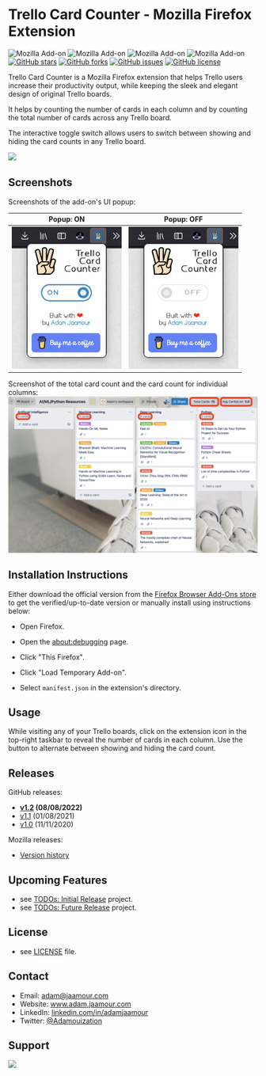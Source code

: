 # Trello Card Counter - Mozilla Firefox Extension 

![Mozilla Add-on](https://img.shields.io/amo/v/trello-card-count) ![Mozilla Add-on](https://img.shields.io/amo/users/trello-card-count) ![Mozilla Add-on](https://img.shields.io/amo/dw/trello-card-count) ![Mozilla Add-on](https://img.shields.io/amo/rating/trello-card-count) [![GitHub stars](https://img.shields.io/github/stars/Adamouization/Trello-Card-Counter-Mozilla-Extension)](https://github.com/Adamouization/Trello-Card-Counter-Mozilla-Extension/stargazers) [![GitHub forks](https://img.shields.io/github/forks/Adamouization/Trello-Card-Counter-Mozilla-Extension)](https://github.com/Adamouization/Trello-Card-Counter-Mozilla-Extension/network) [![GitHub issues](https://img.shields.io/github/issues/Adamouization/Trello-Card-Counter-Mozilla-Extension)](https://github.com/Adamouization/Trello-Card-Counter-Mozilla-Extension/issues) [![GitHub license](https://img.shields.io/github/license/Adamouization/Trello-Card-Counter-Mozilla-Extension)](https://github.com/Adamouization/Trello-Card-Counter-Mozilla-Extension/blob/master/LICENSE)

Trello Card Counter is a Mozilla Firefox extension that helps Trello users increase their productivity output, while keeping the sleek and elegant design of original Trello boards.

It helps by counting the number of cards in each column and by counting the total number of cards across any Trello board. 

The interactive toggle switch allows users to switch between showing and hiding the card counts in any Trello board.

[![](assets/get-the-addon-178x60px.dad84b42.png)](https://addons.mozilla.org/firefox/addon/trello-card-count/)

## Screenshots

Screenshots of the add-on's UI popup:

Popup: ON              | Popup: OFF 
:-------------------------:|:-----------------:
<img src="assets/screenshot_popup_on.png" width="222"> | <img src="assets/screenshot_popup_off.png" width="222">

Screenshot of the total card count and the card count for individual columns:
<img src="assets/screenshot_count.png" width="888">


## Installation Instructions

Either download the official version from the [Firefox Browser Add-Ons store](https://addons.mozilla.org/firefox/addon/trello-card-count/) to get the verified/up-to-date version or manually install using instructions below:

* Open Firefox.

* Open the [about:debugging](about:debugging) page.

* Click "This Firefox".

* Click "Load Temporary Add-on".
 
* Select `manifest.json` in the extension's directory.

## Usage

While visiting any of your Trello boards, click on the extension icon in the top-right taskbar to reveal the number of cards in each column. Use the button to  alternate between showing and hiding the card count.

## Releases

GitHub releases:

* **[v1.2](https://github.com/Trello-Card-Counter/Trello-Card-Counter-Mozilla-Extension/releases/tag/v1.2) (08/08/2022)**
* [v1.1](https://github.com/Trello-Card-Counter/Trello-Card-Counter-Mozilla-Extension/releases/tag/v1.1) (01/08/2021)
* [v1.0](https://github.com/Adamouization/Trello-Card-Counter-Mozilla-Extension/releases/tag/v1.0) (11/11/2020)

Mozilla releases:
* [Version history](https://addons.mozilla.org/en-US/firefox/addon/trello-card-count/versions/)

## Upcoming Features
* see [TODOs: Initial Release](https://github.com/Adamouization/Trello-Card-Counter-Mozilla-Extension/projects/1) project.
* see [TODOs: Future Release](https://github.com/Adamouization/Trello-Card-Counter-Mozilla-Extension/projects/2) project.

## License 
* see [LICENSE](https://github.com/Adamouization/Trello-Card-Counter-Mozilla-Extension/blob/master/LICENSE) file.

## Contact
* Email: adam@jaamour.com
* Website: www.adam.jaamour.com
* LinkedIn: [linkedin.com/in/adamjaamour](https://www.linkedin.com/in/adamjaamour/)
* Twitter: [@Adamouization](https://twitter.com/Adamouization)

## Support

<a href="https://www.buymeacoffee.com/adamjaamour">
    <img src="https://img.buymeacoffee.com/button-api/?text=Buy me a coffee&emoji=&slug=adamjaamour&button_colour=FFDD00&font_colour=000000&font_family=Cookie&outline_colour=000000&coffee_colour=ffffff"/>
</a>
